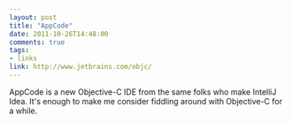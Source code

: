```yaml
---
layout: post
title: "AppCode"
date: 2011-10-26T14:48:00
comments: true
tags:
- links
link: http://www.jetbrains.com/objc/
---
```

AppCode is a new Objective-C IDE from the same folks who make IntelliJ Idea. It's enough to make me consider fiddling around with Objective-C for a while.
